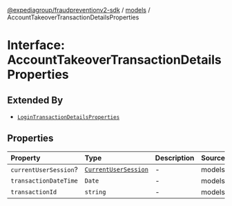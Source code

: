 [@expediagroup/fraudpreventionv2-sdk](../../index.md) / [models](../index.md) / AccountTakeoverTransactionDetailsProperties

# Interface: AccountTakeoverTransactionDetailsProperties

## Extended By

- [`LoginTransactionDetailsProperties`](LoginTransactionDetailsProperties.md)

## Properties

| Property | Type | Description | Source |
| :------ | :------ | :------ | :------ |
| `currentUserSession`? | [`CurrentUserSession`](../classes/CurrentUserSession.md) | - | models/AccountTakeoverTransactionDetails.ts:63 |
| `transactionDateTime` | `Date` | - | models/AccountTakeoverTransactionDetails.ts:61 |
| `transactionId` | `string` | - | models/AccountTakeoverTransactionDetails.ts:62 |
